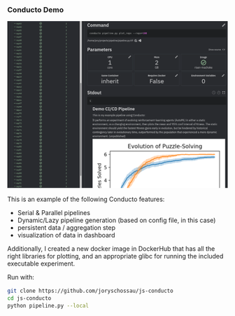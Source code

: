 ### Conducto Demo

![dashboard](dashboard.png)

This is an example of the following Conducto features:
* Serial & Parallel pipelines
* Dynamic/Lazy pipeline generation (based on config file, in this case)
* persistent data / aggregation step
* visualization of data in dashboard

Additionally, I created a new docker image in DockerHub that has all the right libraries for plotting, and an appropriate glibc for running the included executable experiment.

Run with:
```sh
git clone https://github.com/joryschossau/js-conducto
cd js-conducto
python pipeline.py --local
```
